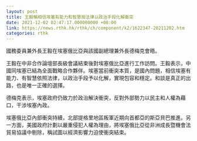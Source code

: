 ```yaml
---
layout: post
title: 王毅稱相信埃塞有能力和智慧按法律以政治手段化解衝突
date: 2021-12-02 02:47:17.000000000 +08:00
link: https://news.rthk.hk/rthk/ch/component/k2/1622347-20211202.htm
categories: rthk
---
```


國務委員兼外長王毅在埃塞俄比亞與該國副總理兼外長德梅克會晤。

王毅在中非合作論壇部長級會議結束後對埃塞俄比亞進行工作訪問。王毅表示，中國同埃塞已結為全面戰略合作夥伴。埃塞當前衝突本質，是國內問題，相信埃塞有能力、有智慧依照法律，以政治手段予以化解，實現包容和穩定。和談是真正的出路，也是唯一正確的選擇。

德梅克表示，埃塞政府仍致力於政治解決衝突，反對外部勢力以民主和人權為藉口，干涉埃塞內政。

埃塞俄比亞內部衝突持續，北部提格里地區叛軍近期向首都亞的斯亞貝巴推進。另一方面，美國政府計劃以嚴重侵犯人權為理由，將埃塞俄比亞從非洲成長暨機會法貿易協議中剔除，稱試圖以經濟影響力迫使衝突結束。
